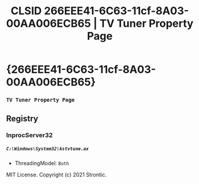 ﻿---
title: "CLSID 266EEE41-6C63-11cf-8A03-00AA006ECB65 | TV Tuner Property Page"
excerpt: What is COM-Object CLSID 266EEE41-6C63-11cf-8A03-00AA006ECB65?
---

# {266EEE41-6C63-11cf-8A03-00AA006ECB65}

### `TV Tuner Property Page`

## Registry


### InprocServer32

##### `C:\Windows\System32\kstvtune.ax`
* ThreadingModel: `Both`

MIT License. Copyright (c) 2021 Strontic.


